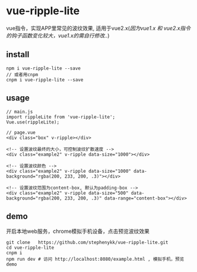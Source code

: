 vue-ripple-lite
===
vue指令，实现APP里常见的波纹效果, 适用于vue2.x(*因为vue1.x 和 vue2.x指令的钩子函数变化较大，vue1.x的需自行修改..*)

install
---

    npm i vue-ripple-lite --save
    // 或者用cnpm
    cnpm i vue-ripple-lite --save

usage
---

    // main.js
    import rippleLite from 'vue-ripple-lite';
    Vue.use(rippleLite);

    // page.vue
    <div class="box" v-ripple></div>

    <!-- 设置波纹最终的大小，可控制波纹扩散速度 -->
    <div class="example2" v-ripple data-size="1000"></div>  

    <!-- 设置波纹颜色 -->
    <div class="example2" v-ripple data-size="1000" data-background="rgba(200, 233, 200, .3)"></div> 

    <!-- 设置波纹范围为content-box, 默认为padding-box -->
    <div class="example2" v-ripple data-size="500" data-background="rgba(200, 233, 200, .3)" data-range="content-box"></div>  

demo
---
开启本地web服务，chrome模拟手机设备，点击预览波纹效果

    git clone   https://github.com/stephenykk/vue-ripple-lite.git
    cd vue-ripple-lite
    cnpm i
    npm run dev # 访问 http://localhost:8080/example.html , 模拟手机，预览demo
